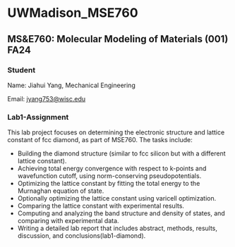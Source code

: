 # UWMadison_MSE760

## MS&E760: Molecular Modeling of Materials (001) FA24

### Student

Name: Jiahui Yang, Mechanical Engineering

Email: jyang753@wisc.edu

### Lab1-Assignment

This lab project focuses on determining the electronic structure and lattice constant of fcc diamond, as part of MSE760. The tasks include:
- Building the diamond structure (similar to fcc silicon but with a different lattice constant).
- Achieving total energy convergence with respect to k-points and wavefunction cutoff, using norm-conserving pseudopotentials.
- Optimizing the lattice constant by fitting the total energy to the Murnaghan equation of state.
- Optionally optimizing the lattice constant using varicell optimization.
- Comparing the lattice constant with experimental results.
- Computing and analyzing the band structure and density of states, and comparing with experimental data.
- Writing a detailed lab report that includes abstract, methods, results, discussion, and conclusions​(lab1-diamond).



